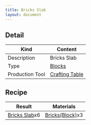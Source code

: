 ```yaml
---
title: Bricks Slab
layout: document
---
```

## Detail

|Kind|Content|
|---|---|
|Description|Bricks Slab|
|Type|[Blocks](Blocks)|
|Production Tool|[Crafting Table](Crafting_Table)|

## Recipe

|Result|Materials|
|---|---|
|[Bricks Slab](Bricks_Slab)x6|[Bricks(Block)](Bricks(Block))x3|
